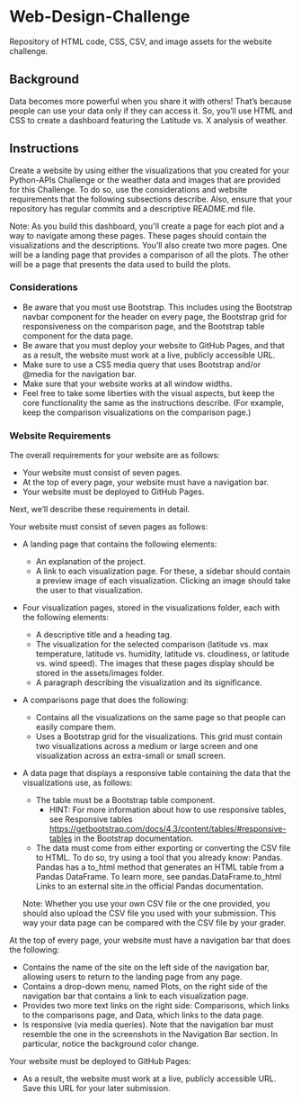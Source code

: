 # Web-Design-Challenge
Repository of HTML code, CSS, CSV, and image assets for the website challenge.

## Background
Data becomes more powerful when you share it with others! That’s because people can use your data only if they can access it. So, you’ll use HTML and CSS to create a dashboard featuring the Latitude vs. X analysis of weather.

## Instructions
Create a website by using either the visualizations that you created for your Python-APIs Challenge or the weather data and images that are provided for this Challenge. To do so, use the considerations and website requirements that the following subsections describe. Also, ensure that your repository has regular commits and a descriptive README.md file.

Note: As you build this dashboard, you'll create a page for each plot and a way to navigate among these pages. These pages should contain the visualizations and the descriptions. You’ll also create two more pages. One will be a landing page that provides a comparison of all the plots. The other will be a page that presents the data used to build the plots.

### Considerations
- Be aware that you must use Bootstrap. This includes using the Bootstrap navbar component for the header on every page, the Bootstrap grid for responsiveness on the comparison page, and the Bootstrap table component for the data page.
- Be aware that you must deploy your website to GitHub Pages, and that as a result, the website must work at a live, publicly accessible URL.
- Make sure to use a CSS media query that uses Bootstrap and/or @media for the navigation bar.
- Make sure that your website works at all window widths.
- Feel free to take some liberties with the visual aspects, but keep the core functionality the same as the instructions describe. (For example, keep the comparison visualizations on the comparison page.)

### Website Requirements
The overall requirements for your website are as follows:

- Your website must consist of seven pages.
- At the top of every page, your website must have a navigation bar.
- Your website must be deployed to GitHub Pages.

Next, we’ll describe these requirements in detail.

Your website must consist of seven pages as follows:
- A landing page that contains the following elements:
    - An explanation of the project.
    - A link to each visualization page. For these, a sidebar should contain a preview image of each visualization. Clicking an image should take the user to that visualization.
- Four visualization pages, stored in the visualizations folder, each with the following elements:
    - A descriptive title and a heading tag.
    - The visualization for the selected comparison (latitude vs. max temperature, latitude vs. humidity, latitude vs. cloudiness, or latitude vs. wind speed). The images that these pages display should be stored in the assets/images folder.
    - A paragraph describing the visualization and its significance.
- A comparisons page that does the following:
    - Contains all the visualizations on the same page so that people can easily compare them.
    - Uses a Bootstrap grid for the visualizations. This grid must contain two visualizations across a medium or large screen and one visualization across an extra-small or small screen.
- A data page that displays a responsive table containing the data that the visualizations use, as follows:
    - The table must be a Bootstrap table component.
        - HINT: For more information about how to use responsive tables, see Responsive tables https://getbootstrap.com/docs/4.3/content/tables/#responsive-tables in the Bootstrap documentation.
    - The data must come from either exporting or converting the CSV file to HTML. To do so, try using a tool that you already know: Pandas. Pandas has a to_html method that generates an HTML table from a Pandas DataFrame. To learn more, see pandas.DataFrame.to_html Links to an external site.in the official Pandas documentation.

    Note: Whether you use your own CSV file or the one provided, you should also upload the CSV file you used with your submission. This way your data page can be compared with the CSV file by your grader.

At the top of every page, your website must have a navigation bar that does the following:
- Contains the name of the site on the left side of the navigation bar, allowing users to return to the landing page from any page.
- Contains a drop-down menu, named Plots, on the right side of the navigation bar that contains a link to each visualization page.
- Provides two more text links on the right side: Comparisons, which links to the comparisons page, and Data, which links to the data page.
- Is responsive (via media queries). Note that the navigation bar must resemble the one in the screenshots in the Navigation Bar section. In particular, notice the background color change.

Your website must be deployed to GitHub Pages:
- As a result, the website must work at a live, publicly accessible URL. Save this URL for your later submission.